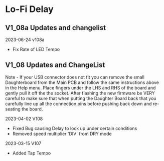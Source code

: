 # Lo-Fi Delay

## V1_08a Updates and changelist

2023-06-24 v108a
- Fix Rate of LED Tempo

## V1_08 Updates and ChangeList

Note - If your USB connector does not fit you can remove the small Daughterboard from the Main PCB and follow the same instructions above in the Help menu. Place fingers under the LHS and RHS of the board and gently pull it off the the socket. After flashing the new firmware be VERY careful to make sure that when putting the Daughter Board back that you carefully line up all the connection pins before pushing back down and re-seating the board. 

2023-04-02 V108
- Fixed Bug causing Delay to lock up under certain conditions
- Removed speed multiplier 'DIV' from DRY mode

2023-03-15 V107
- Added Tap Tempo

